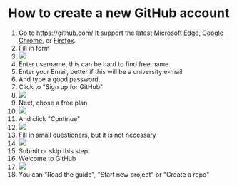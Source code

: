 # How to create a new GitHub account

1. Go to https://github.com/  It support  the latest [Microsoft Edge](https://www.microsoft.com/en-us/windows/microsoft-edge), [Google Chrome](https://chrome.google.com/), or [Firefox](https://mozilla.org/firefox/).
2. Fill in form 
3. ![](C:\Users\aleks\Documents\GitHub\TARvg17\Info\Img\GitHubLogin1.PNG)
4. Enter username, this can be hard to find free name
5. Enter your Email, better if this will be a university e-mail
6. And type a good password.
7. Click to "Sign up for GitHub"
8. ![](C:\Users\aleks\Documents\GitHub\TARvg17\Info\Img\GitHubLogin2.PNG)
9. Next, chose a free plan
10. ![](C:\Users\aleks\Documents\GitHub\TARvg17\Info\Img\GitHubLogin3.PNG)
11. And click "Continue"
12. ![](C:\Users\aleks\Documents\GitHub\TARvg17\Info\Img\GitHubLogin3a.PNG)
13. Fill in small questioners, but it is not necessary
14. ![](C:\Users\aleks\Documents\GitHub\TARvg17\Info\Img\GitHubLogin4.PNG)
15. Submit or skip this step
16. Welcome to GitHub
17. ![](C:\Users\aleks\Documents\GitHub\TARvg17\Info\Img\GitHubLogin5.PNG)
18. You can "Read the guide", "Start new project" or "Create a repo"